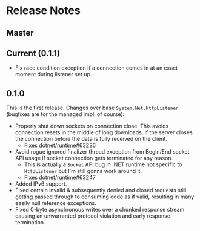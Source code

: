 # Release Notes

## Master

## Current (0.1.1)

* Fix race condition exception if a connection comes in at an exact moment during listener set up.

## 0.1.0

This is the first release. Changes over base `System.Net.HttpListener` (bugfixes are for the managed impl, of course):
* Properly shut down sockets on connection close. This avoids connection resets in the middle of long downloads, if the server closes the connection before the data is fully received on the client. 
  * Fixes [dotnet/runtime#63236](https://github.com/dotnet/runtime/issues/63236)
* Avoid rogue ignored finalizer thread exception from Begin/End socket API usage if socket connection gets terminated for any reason.
  * This is actually a `Socket` API bug in .NET runtime not specific to `HttpListener` but I'm still gonna work around it.
  * Fixes [dotnet/runtime#63247](https://github.com/dotnet/runtime/issues/63247)
* Added IPv6 support.
* Fixed certain invalid & subsequently denied and closed requests still getting passed through to consuming code as if valid, resulting in many easily null reference exceptions.
* Fixed 0-byte asynchronous writes over a chunked response stream causing an unwarranted protocol violation and early response termination.
